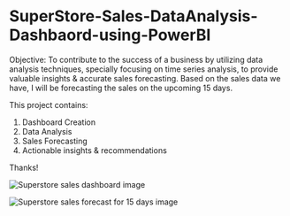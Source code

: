 # SuperStore-Sales-DataAnalysis-Dashbaord-using-PowerBI
Objective: To contribute to the success of a business  by utilizing data analysis techniques, specially focusing on time series analysis, to provide valuable insights & accurate sales forecasting. 
Based on the sales data we have, I will be forecasting the sales on the upcoming 15 days.

This project contains:
1. Dashboard Creation
2. Data Analysis
3. Sales Forecasting
4. Actionable insights & recommendations

Thanks!

![Superstore sales dashboard image ](https://github.com/MeenakshiDevara/SuperStore-Sales-DataAnalysis-Report-using-PowerBI/assets/70430811/70d1c90b-ce6c-495e-86db-242826aa7101)


![Superstore  sales forecast for 15 days image](https://github.com/MeenakshiDevara/SuperStore-Sales-DataAnalysis-Report-using-PowerBI/assets/70430811/48be8aa1-21e6-4cd3-9973-9d8b77847dab)

